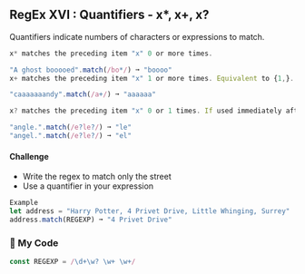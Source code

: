 ## RegEx XVI : Quantifiers - x*, x+, x?

Quantifiers indicate numbers of characters or expressions to match.
```js
x* matches the preceding item "x" 0 or more times.

"A ghost booooed".match(/bo*/) ➞ "boooo"
x+ matches the preceding item "x" 1 or more times. Equivalent to {1,}.

"caaaaaaandy".match(/a+/) ➞ "aaaaaa" 

x? matches the preceding item "x" 0 or 1 times. If used immediately after any of the quantifiers *, +, ?, or {}, makes the quantifier non-greedy (matching the minimum number of times), as opposed to the default, which is greedy (matching the maximum number of times).

"angle.".match(/e?le?/) ➞ "le" 
"angel.".match(/e?le?/) ➞ "el" 
```
#### Challenge
- Write the regex to match only the street
- Use a quantifier in your expression
```js
Example
let address = "Harry Potter, 4 Privet Drive, Little Whinging, Surrey"
address.match(REGEXP) ➞ "4 Privet Drive"
```
### :herb: My Code
```js
const REGEXP = /\d+\w? \w+ \w+/
```
